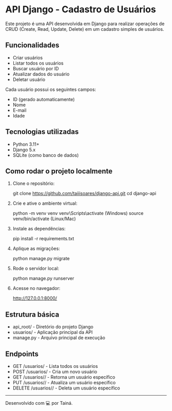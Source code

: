 # API Django - Cadastro de Usuários

Este projeto é uma API desenvolvida em Django para realizar operações de CRUD (Create, Read, Update, Delete) em um cadastro simples de usuários.

## Funcionalidades

- Criar usuários
- Listar todos os usuários
- Buscar usuário por ID
- Atualizar dados do usuário
- Deletar usuário

Cada usuário possui os seguintes campos:
- ID (gerado automaticamente)
- Nome
- E-mail
- Idade

## Tecnologias utilizadas

- Python 3.11+
- Django 5.x
- SQLite (como banco de dados)

## Como rodar o projeto localmente

1. Clone o repositório:

   git clone https://github.com/taiiisoares/django-api.git
   cd django-api

2. Crie e ative o ambiente virtual:

   python -m venv venv
   venv\Scripts\activate   (Windows)
   source venv/bin/activate (Linux/Mac)

3. Instale as dependências:

   pip install -r requirements.txt

4. Aplique as migrações:

   python manage.py migrate

5. Rode o servidor local:

   python manage.py runserver

6. Acesse no navegador:

   http://127.0.0.1:8000/

## Estrutura básica

- api_root/ - Diretório do projeto Django
- usuarios/ - Aplicação principal da API
- manage.py - Arquivo principal de execução

## Endpoints

- GET /usuarios/ - Lista todos os usuários
- POST /usuarios/ - Cria um novo usuário
- GET /usuarios/<id>/ - Retorna um usuário específico
- PUT /usuarios/<id>/ - Atualiza um usuário específico
- DELETE /usuarios/<id>/ - Deleta um usuário específico

---

Desenvolvido com 💻 por Tainá.
